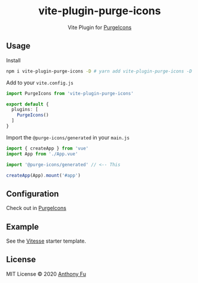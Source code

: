 <h1 align='center'>vite-plugin-purge-icons</h1>

<p align='center'>Vite Plugin for <a href="https://github.com/antfu/purge-icons" target="_blank">PurgeIcons</a></p>


## Usage

Install

```bash
npm i vite-plugin-purge-icons -D # yarn add vite-plugin-purge-icons -D
```

Add to your `vite.config.js`

```ts
import PurgeIcons from 'vite-plugin-purge-icons'

export default {
  plugins: [
    PurgeIcons()
  ]
}
```

Import the `@purge-icons/generated` in your `main.js`

```ts
import { createApp } from 'vue'
import App from './App.vue'

import '@purge-icons/generated' // <-- This

createApp(App).mount('#app')
```

## Configuration

Check out in [PurgeIcons](https://github.com/antfu/purge-icons#README)

## Example

See the [Vitesse](https://github.com/antfu/vitesse) starter template.

## License

MIT License © 2020 [Anthony Fu](https://github.com/antfu)
